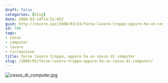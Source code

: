 ```yaml
---
draft: false
categories: [blog]
date: 2008-03-14T14:51:05Z
guid: http://cecere.xyz/2008/03/14/forse-lavoro-troppo-oppure-ho-un-cesso-di-computer/
id: 746
tags:
- cesso
- computer
- lavoro
- ricreazione
title: forse lavoro troppo… oppure ho un cesso di computer
slug: /2008/03/forse-lavoro-troppo-oppure-ho-un-cesso-di-computer/
---
```


![cesso_di_computer.jpg](http://cecere.xyz/wp-content/uploads/sites/3/2008/03/cesso_di_computer.jpg)